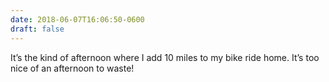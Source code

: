 ```yaml
---
date: 2018-06-07T16:06:50-0600
draft: false
---
```


It’s the kind of afternoon where I add 10 miles to my bike ride home. It’s too nice of an afternoon to waste!

